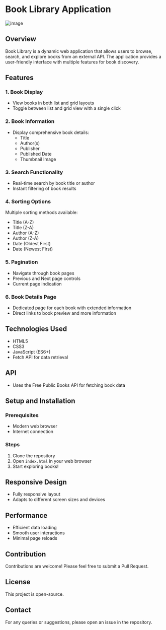 # Book Library Application


![image](https://github.com/user-attachments/assets/1dbfed43-7ea4-4110-bb41-aa5c19d45db5)

## Overview
Book Library is a dynamic web application that allows users to browse, search, and explore books from an external API. The application provides a user-friendly interface with multiple features for book discovery.

## Features

### 1. Book Display
- View books in both list and grid layouts
- Toggle between list and grid view with a single click

### 2. Book Information
- Display comprehensive book details:
  - Title
  - Author(s)
  - Publisher
  - Published Date
  - Thumbnail Image

### 3. Search Functionality
- Real-time search by book title or author
- Instant filtering of book results

### 4. Sorting Options
Multiple sorting methods available:
- Title (A-Z)
- Title (Z-A)
- Author (A-Z)
- Author (Z-A)
- Date (Oldest First)
- Date (Newest First)

### 5. Pagination
- Navigate through book pages
- Previous and Next page controls
- Current page indication

### 6. Book Details Page
- Dedicated page for each book with extended information
- Direct links to book preview and more information

## Technologies Used
- HTML5
- CSS3
- JavaScript (ES6+)
- Fetch API for data retrieval

## API
- Uses the Free Public Books API for fetching book data

## Setup and Installation

### Prerequisites
- Modern web browser
- Internet connection

### Steps
1. Clone the repository
2. Open `index.html` in your web browser
3. Start exploring books!

## Responsive Design
- Fully responsive layout
- Adapts to different screen sizes and devices

## Performance
- Efficient data loading
- Smooth user interactions
- Minimal page reloads

## Contribution
Contributions are welcome! Please feel free to submit a Pull Request.

## License
This project is open-source. 

## Contact
For any queries or suggestions, please open an issue in the repository.
